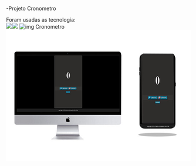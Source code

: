 -Projeto Cronometro

Foram usadas as tecnologia:
<br>
<img src="https://img.shields.io/badge/CSS-239120?&style=for-the-badge&logo=css3&logoColor=white"><img src="https://img.shields.io/badge/HTML5-E34F26?style=for-the-badge&logo=html5&logoColor=white"> <img src="https://img.shields.io/badge/JavaScript-F7DF1E?style=for-the-badge&logo=javascript&logoColor=black" alt="img Cronometro" class="logo-image"><br>
<img src="https://raw.githubusercontent.com/Charles32-Dev/Cronometro/refs/heads/main/assets/cronometro.jpg" alt="img Cronometro" class="logo-image">
